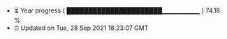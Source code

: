 - ⏳ Year progress { ██████████████████████▁▁▁▁▁▁▁▁ } 74.18 %
- ⏰ Updated on Tue, 28 Sep 2021 18:23:07 GMT

